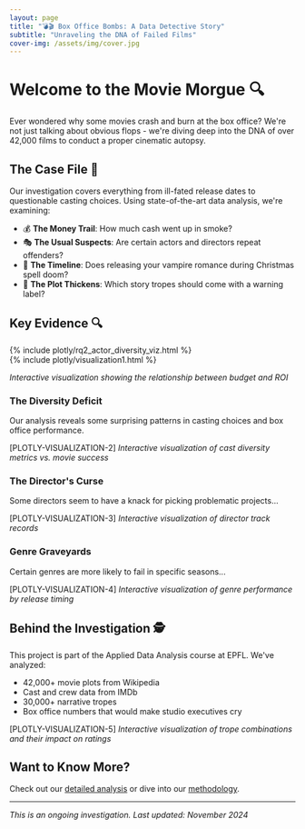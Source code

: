```yaml
---
layout: page
title: "💣🎬 Box Office Bombs: A Data Detective Story"
subtitle: "Unraveling the DNA of Failed Films"
cover-img: /assets/img/cover.jpg
---
```


# Welcome to the Movie Morgue 🔍

Ever wondered why some movies crash and burn at the box office? We're not just talking about obvious flops - we're diving deep into the DNA of over 42,000 films to conduct a proper cinematic autopsy. 

## The Case File 📁

Our investigation covers everything from ill-fated release dates to questionable casting choices. Using state-of-the-art data analysis, we're examining:

- 💰 **The Money Trail**: How much cash went up in smoke?
- 🎭 **The Usual Suspects**: Are certain actors and directors repeat offenders?
- 📅 **The Timeline**: Does releasing your vampire romance during Christmas spell doom?
- 📖 **The Plot Thickens**: Which story tropes should come with a warning label?

## Key Evidence 🔍

<div class="plotly-visualization">
  {% include plotly/rq2_actor_diversity_viz.html %}
</div>

<div class="plotly-visualization">
  {% include plotly/visualization1.html %}
</div>

*Interactive visualization showing the relationship between budget and ROI*

### The Diversity Deficit
Our analysis reveals some surprising patterns in casting choices and box office performance.

[PLOTLY-VISUALIZATION-2]
*Interactive visualization of cast diversity metrics vs. movie success*

### The Director's Curse
Some directors seem to have a knack for picking problematic projects...

[PLOTLY-VISUALIZATION-3]
*Interactive visualization of director track records*

### Genre Graveyards
Certain genres are more likely to fail in specific seasons...

[PLOTLY-VISUALIZATION-4]
*Interactive visualization of genre performance by release timing*

## Behind the Investigation 🕵️

This project is part of the Applied Data Analysis course at EPFL. We've analyzed:
- 42,000+ movie plots from Wikipedia
- Cast and crew data from IMDb
- 30,000+ narrative tropes
- Box office numbers that would make studio executives cry

[PLOTLY-VISUALIZATION-5]
*Interactive visualization of trope combinations and their impact on ratings*

## Want to Know More? 

Check out our [detailed analysis](/analysis) or dive into our [methodology](/methods).

---

*This is an ongoing investigation. Last updated: November 2024*